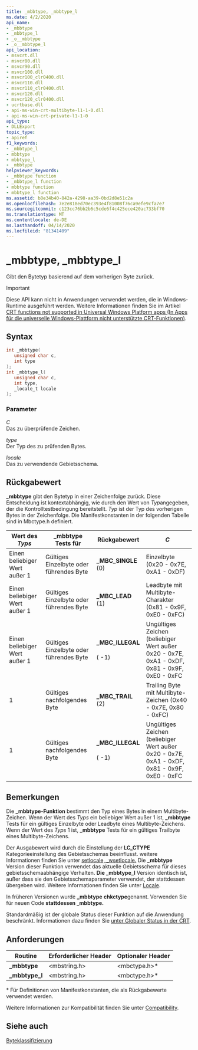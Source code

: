 ```yaml
---
title: _mbbtype, _mbbtype_l
ms.date: 4/2/2020
api_name:
- _mbbtype
- _mbbtype_l
- _o__mbbtype
- _o__mbbtype_l
api_location:
- msvcrt.dll
- msvcr80.dll
- msvcr90.dll
- msvcr100.dll
- msvcr100_clr0400.dll
- msvcr110.dll
- msvcr110_clr0400.dll
- msvcr120.dll
- msvcr120_clr0400.dll
- ucrtbase.dll
- api-ms-win-crt-multibyte-l1-1-0.dll
- api-ms-win-crt-private-l1-1-0
api_type:
- DLLExport
topic_type:
- apiref
f1_keywords:
- _mbbtype_l
- mbbtype
- mbbtype_l
- _mbbtype
helpviewer_keywords:
- _mbbtype function
- _mbbtype_l function
- mbbtype function
- mbbtype_l function
ms.assetid: b8e34b40-842a-4298-aa39-0bd2d8e51c2a
ms.openlocfilehash: 7e2e818ed70ec393e4f81008f76ca9efe9cfa7e7
ms.sourcegitcommit: c123cc76bb2b6c5cde6f4c425ece420ac733bf70
ms.translationtype: MT
ms.contentlocale: de-DE
ms.lasthandoff: 04/14/2020
ms.locfileid: "81341409"
---
```

# <a name="_mbbtype-_mbbtype_l"></a>_mbbtype, _mbbtype_l

Gibt den Bytetyp basierend auf dem vorherigen Byte zurück.

> [!IMPORTANT]
> Diese API kann nicht in Anwendungen verwendet werden, die in Windows-Runtime ausgeführt werden. Weitere Informationen finden Sie im Artikel [CRT functions not supported in Universal Windows Platform apps (In Apps für die universelle Windows-Plattform nicht unterstützte CRT-Funktionen)](../../cppcx/crt-functions-not-supported-in-universal-windows-platform-apps.md).

## <a name="syntax"></a>Syntax

```C
int _mbbtype(
   unsigned char c,
   int type
);
int _mbbtype_l(
   unsigned char c,
   int type,
   _locale_t locale
);
```

### <a name="parameters"></a>Parameter

*C*<br/>
Das zu überprüfende Zeichen.

*type*<br/>
Der Typ des zu prüfenden Bytes.

*locale*<br/>
Das zu verwendende Gebietsschema.

## <a name="return-value"></a>Rückgabewert

**_mbbtype** gibt den Bytetyp in einer Zeichenfolge zurück. Diese Entscheidung ist kontextabhängig, wie durch den Wert von *Typ*angegeben, der die Kontrolltestbedingung bereitstellt. *Typ* ist der Typ des vorherigen Bytes in der Zeichenfolge. Die Manifestkonstanten in der folgenden Tabelle sind in Mbctype.h definiert.

|Wert des *Typs*|**_mbbtype** Tests für|Rückgabewert|*C*|
|---------------------|--------------------------|------------------|---------|
|Einen beliebiger Wert außer 1|Gültiges Einzelbyte oder führendes Byte|**_MBC_SINGLE** (0)|Einzelbyte (0x20 - 0x7E, 0xA1 - 0xDF)|
|Einen beliebiger Wert außer 1|Gültiges Einzelbyte oder führendes Byte|**_MBC_LEAD** (1)|Leadbyte mit Multibyte-Charakter (0x81 - 0x9F, 0xE0 - 0xFC)|
|Einen beliebiger Wert außer 1|Gültiges Einzelbyte oder führendes Byte|**_MBC_ILLEGAL**<br /><br /> ( -1)|Ungültiges Zeichen (beliebiger Wert außer 0x20 - 0x7E, 0xA1 - 0xDF, 0x81 - 0x9F, 0xE0 - 0xFC|
|1|Gültiges nachfolgendes Byte|**_MBC_TRAIL** (2)|Trailing Byte mit Multibyte-Zeichen (0x40 - 0x7E, 0x80 - 0xFC)|
|1|Gültiges nachfolgendes Byte|**_MBC_ILLEGAL**<br /><br /> ( -1)|Ungültiges Zeichen (beliebiger Wert außer 0x20 - 0x7E, 0xA1 - 0xDF, 0x81 - 0x9F, 0xE0 - 0xFC|

## <a name="remarks"></a>Bemerkungen

Die **_mbbtype-Funktion** bestimmt den Typ eines Bytes in einem Multibyte-Zeichen. Wenn der Wert des *Typs* ein beliebiger Wert außer 1 ist, **_mbbtype** Tests für ein gültiges Einzelbyte oder Leadbyte eines Multibyte-Zeichens. Wenn der Wert des *Typs* 1 ist, **_mbbtype** Tests für ein gültiges Trailbyte eines Multibyte-Zeichens.

Der Ausgabewert wird durch die Einstellung der **LC_CTYPE** Kategorieeinstellung des Gebietsschemas beeinflusst. weitere Informationen finden Sie unter [setlocale, _wsetlocale.](setlocale-wsetlocale.md) Die **_mbbtype** Version dieser Funktion verwendet das aktuelle Gebietsschema für dieses gebietsschemaabhängige Verhalten. **Die _mbbtype_l** Version identisch ist, außer dass sie den Gebietsschemaparameter verwendet, der stattdessen übergeben wird. Weitere Informationen finden Sie unter [Locale](../../c-runtime-library/locale.md).

In früheren Versionen wurde **_mbbtype** **chkctype**genannt. Verwenden Sie für neuen Code **stattdessen _mbbtype.**

Standardmäßig ist der globale Status dieser Funktion auf die Anwendung beschränkt. Informationen dazu finden Sie [unter Globaler Status in der CRT](../global-state.md).

## <a name="requirements"></a>Anforderungen

|Routine|Erforderlicher Header|Optionaler Header|
|-------------|---------------------|---------------------|
|**_mbbtype**|\<mbstring.h>|\<mbctype.h>*|
|**_mbbtype_l**|\<mbstring.h>|\<mbctype.h>*|

\* Für Definitionen von Manifestkonstanten, die als Rückgabewerte verwendet werden.

Weitere Informationen zur Kompatibilität finden Sie unter [Compatibility](../../c-runtime-library/compatibility.md).

## <a name="see-also"></a>Siehe auch

[Byteklassifizierung](../../c-runtime-library/byte-classification.md)<br/>
